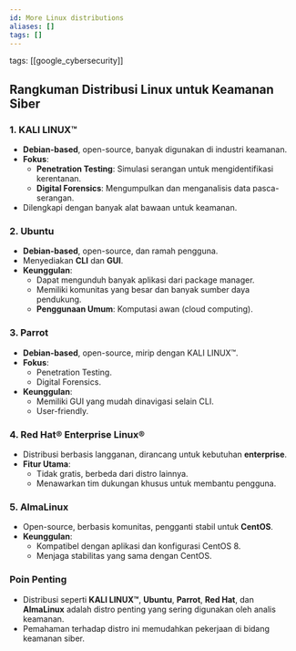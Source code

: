 ```yaml
---
id: More Linux distributions
aliases: []
tags: []
---
```


tags: [[google_cybersecurity]]

## **Rangkuman Distribusi Linux untuk Keamanan Siber**

### **1. KALI LINUX™**

- **Debian-based**, open-source, banyak digunakan di industri keamanan.
- **Fokus**:
  - **Penetration Testing**: Simulasi serangan untuk mengidentifikasi kerentanan.
  - **Digital Forensics**: Mengumpulkan dan menganalisis data pasca-serangan.
- Dilengkapi dengan banyak alat bawaan untuk keamanan.

### **2. Ubuntu**

- **Debian-based**, open-source, dan ramah pengguna.
- Menyediakan **CLI** dan **GUI**.
- **Keunggulan**:
  - Dapat mengunduh banyak aplikasi dari package manager.
  - Memiliki komunitas yang besar dan banyak sumber daya pendukung.
  - **Penggunaan Umum**: Komputasi awan (cloud computing).

### **3. Parrot**

- **Debian-based**, open-source, mirip dengan KALI LINUX™.
- **Fokus**:
  - Penetration Testing.
  - Digital Forensics.
- **Keunggulan**:
  - Memiliki GUI yang mudah dinavigasi selain CLI.
  - User-friendly.

### **4. Red Hat® Enterprise Linux®**

- Distribusi berbasis langganan, dirancang untuk kebutuhan **enterprise**.
- **Fitur Utama**:
  - Tidak gratis, berbeda dari distro lainnya.
  - Menawarkan tim dukungan khusus untuk membantu pengguna.

### **5. AlmaLinux**

- Open-source, berbasis komunitas, pengganti stabil untuk **CentOS**.
- **Keunggulan**:
  - Kompatibel dengan aplikasi dan konfigurasi CentOS 8.
  - Menjaga stabilitas yang sama dengan CentOS.

### **Poin Penting**

- Distribusi seperti **KALI LINUX™**, **Ubuntu**, **Parrot**, **Red Hat**, dan **AlmaLinux** adalah distro penting yang sering digunakan oleh analis keamanan.
- Pemahaman terhadap distro ini memudahkan pekerjaan di bidang keamanan siber.
